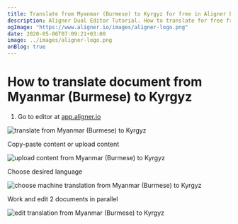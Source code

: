 ```yaml
---
title: Translate from Myanmar (Burmese) to Kyrgyz for free in Aligner Editor
description: Aligner Dual Editor Tutorial. How to translate for free from Myanmar (Burmese) to Kyrgyz. Aligner is multilingual document management platform. 
ogImage: "https://www.aligner.io/images/aligner-logo.png"
date: 2020-05-06T07:09:21+03:00
image: ../images/aligner-logo.png
onBlog: true
---
```


# How to translate document from Myanmar (Burmese) to Kyrgyz

1. Go to editor at [app.aligner.io](https://app.aligner.io "Aligner App web page")

![translate from Myanmar (Burmese) to Kyrgyz](../aligner-blank-editor.png "translate from Myanmar (Burmese) to Kyrgyz")

Copy-paste content or upload content

![upload content from Myanmar (Burmese) to Kyrgyz](../aligner-uploaded-document.png "upload content from Myanmar (Burmese) to Kyrgyz")

Choose desired language

![choose machine translation from Myanmar (Burmese) to Kyrgyz](../aligner-language-dropdown.png "choose machine translation from Myanmar (Burmese) to Kyrgyz")

Work and edit 2 documents in parallel

![edit translation from Myanmar (Burmese) to Kyrgyz](../aligner-double-sitded-editor.png "edit translation from Myanmar (Burmese) to Kyrgyz")


